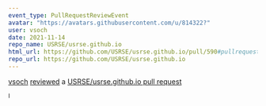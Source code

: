 ```yaml
---
event_type: PullRequestReviewEvent
avatar: "https://avatars.githubusercontent.com/u/814322?"
user: vsoch
date: 2021-11-14
repo_name: USRSE/usrse.github.io
html_url: https://github.com/USRSE/usrse.github.io/pull/590#pullrequestreview-805422536
repo_url: https://github.com/USRSE/usrse.github.io
---
```


<a href='https://github.com/vsoch' target='_blank'>vsoch</a> <a href='https://github.com/USRSE/usrse.github.io/pull/590#pullrequestreview-805422536' target='_blank'>reviewed</a> a <a href='https://github.com/USRSE/usrse.github.io/pull/590' target='_blank'>USRSE/usrse.github.io pull request</a>

<small>I